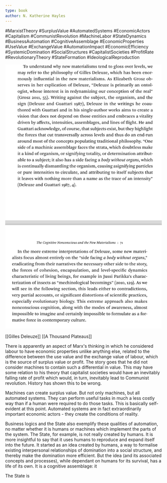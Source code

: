 ```yaml
---
type: book
author: N. Katherine Hayles
---
```

#MarxistTheory #SurplusValue #AutomatedSystems #EconomicActors #Capitalism #CommunistRevolution #MachineLabor #StateDynamics #BusinessAutomation #CognitiveAssemblage #EconomicProperties #UseValue #ExchangeValue #AutomationImpact #EconomicEfficiency #SystemicDomination #SocialStructures #CapitalistSocieties #ProfitRate #RevolutionaryTheory #StateFormation #IdeologicalReproduction 

![](../public/9be11a118f4e329619332830fa81aade.jpeg)

[[Gilles Deleuze]] [[A Thousand Plateaus]]

There is apparently an aspect of Marx's thinking in which he considered labour to have economic properties unlike anything else, related to the difference between the use value and the exchange value of labour, which is the source of surplus value or profit. The story goes that he did not consider machines to contain such a differential in value. This may have some relation to his theory that capitalist societies would have an inevitably falling rate of profit which would, in turn, inevitably lead to Communist revolution. History has shown this to be wrong.

Machines can create surplus value. But not only machines, but all automated systems. They can perform useful tasks in much a less costly way than if a human were required to do those tasks. This is basically self-evident at this point. Automated systems are in fact extraordinarily important economic actors - they create the conditions of reality. 

Business logics and the State also exemplify these qualities of automation, no matter whether it is humans or machines which implement the parts of the system. The State, for example, is not really created by humans. It is more insightful to say that it uses humans to reproduce and expand itself into the future. It started as an idea created by humans, a way to formalise existing interpersonal relationships of domination into a social structure, and thereby make the domination more efficient. But the idea (and its associated concepts and processes), while dependant on humans for its survival, has a life of its own. It is a cognitive assemblage: it 

The State is 

